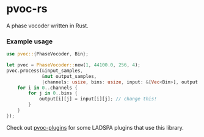 # pvoc-rs
A phase vocoder written in Rust.

### Example usage
```rust
use pvoc::{PhaseVocoder, Bin};

let pvoc = PhaseVocoder::new(1, 44100.0, 256, 4);
pvoc.process(&input_samples,
             &mut output_samples,
             |channels: usize, bins: usize, input: &[Vec<Bin>], output: &mut [Vec<Bin>]| {
    for i in 0..channels {
        for j in 0..bins {
            output[i][j] = input[i][j]; // change this!
        }
    }
});

```

Check out [pvoc-plugins](https://github.com/nwoeanhinnogaehr/pvoc-plugins) for some LADSPA plugins that use this library.
